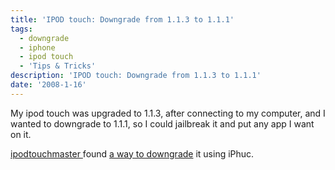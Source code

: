 ```yaml
---
title: 'IPOD touch: Downgrade from 1.1.3 to 1.1.1'
tags:
  - downgrade
  - iphone
  - ipod touch
  - 'Tips & Tricks'
description: 'IPOD touch: Downgrade from 1.1.3 to 1.1.1'
date: '2008-1-16'
---
```


My ipod touch was upgraded to 1.1.3, after connecting to my computer, and I wanted to downgrade to 1.1.1, so I could jailbreak it and put any app I want on it.

[ipodtouchmaster ][0]found [a way to downgrade][1] it using iPhuc.


[0]: http://ipodtouchmaster.com/
[1]: http://www.youtube.com/v/YakjwxB3nQU